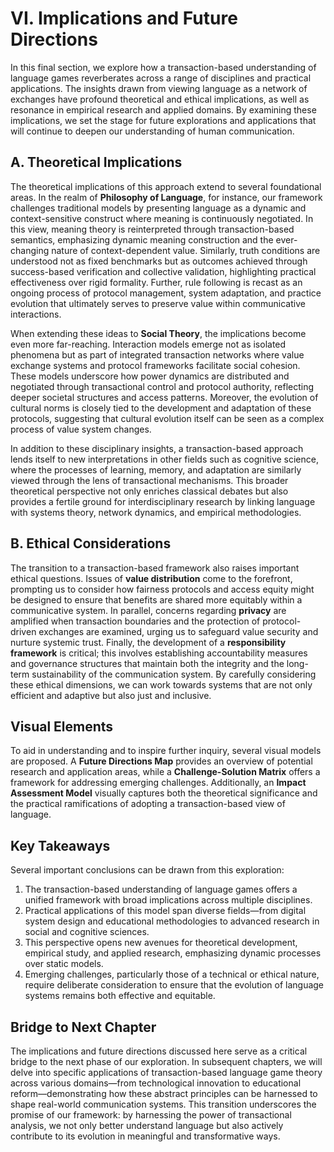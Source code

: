 # VI. Implications and Future Directions

In this final section, we explore how a transaction-based understanding of language games reverberates across a range of disciplines and practical applications. The insights drawn from viewing language as a network of exchanges have profound theoretical and ethical implications, as well as resonance in empirical research and applied domains. By examining these implications, we set the stage for future explorations and applications that will continue to deepen our understanding of human communication.

## A. Theoretical Implications

The theoretical implications of this approach extend to several foundational areas. In the realm of **Philosophy of Language**, for instance, our framework challenges traditional models by presenting language as a dynamic and context-sensitive construct where meaning is continuously negotiated. In this view, meaning theory is reinterpreted through transaction-based semantics, emphasizing dynamic meaning construction and the ever-changing nature of context-dependent value. Similarly, truth conditions are understood not as fixed benchmarks but as outcomes achieved through success-based verification and collective validation, highlighting practical effectiveness over rigid formality. Further, rule following is recast as an ongoing process of protocol management, system adaptation, and practice evolution that ultimately serves to preserve value within communicative interactions.

When extending these ideas to **Social Theory**, the implications become even more far-reaching. Interaction models emerge not as isolated phenomena but as part of integrated transaction networks where value exchange systems and protocol frameworks facilitate social cohesion. These models underscore how power dynamics are distributed and negotiated through transactional control and protocol authority, reflecting deeper societal structures and access patterns. Moreover, the evolution of cultural norms is closely tied to the development and adaptation of these protocols, suggesting that cultural evolution itself can be seen as a complex process of value system changes.

In addition to these disciplinary insights, a transaction-based approach lends itself to new interpretations in other fields such as cognitive science, where the processes of learning, memory, and adaptation are similarly viewed through the lens of transactional mechanisms. This broader theoretical perspective not only enriches classical debates but also provides a fertile ground for interdisciplinary research by linking language with systems theory, network dynamics, and empirical methodologies.

## B. Ethical Considerations

The transition to a transaction-based framework also raises important ethical questions. Issues of **value distribution** come to the forefront, prompting us to consider how fairness protocols and access equity might be designed to ensure that benefits are shared more equitably within a communicative system. In parallel, concerns regarding **privacy** are amplified when transaction boundaries and the protection of protocol-driven exchanges are examined, urging us to safeguard value security and nurture systemic trust. Finally, the development of a **responsibility framework** is critical; this involves establishing accountability measures and governance structures that maintain both the integrity and the long-term sustainability of the communication system. By carefully considering these ethical dimensions, we can work towards systems that are not only efficient and adaptive but also just and inclusive.

## Visual Elements

To aid in understanding and to inspire further inquiry, several visual models are proposed. A **Future Directions Map** provides an overview of potential research and application areas, while a **Challenge-Solution Matrix** offers a framework for addressing emerging challenges. Additionally, an **Impact Assessment Model** visually captures both the theoretical significance and the practical ramifications of adopting a transaction-based view of language.

## Key Takeaways

Several important conclusions can be drawn from this exploration:
1. The transaction-based understanding of language games offers a unified framework with broad implications across multiple disciplines.
2. Practical applications of this model span diverse fields—from digital system design and educational methodologies to advanced research in social and cognitive sciences.
3. This perspective opens new avenues for theoretical development, empirical study, and applied research, emphasizing dynamic processes over static models.
4. Emerging challenges, particularly those of a technical or ethical nature, require deliberate consideration to ensure that the evolution of language systems remains both effective and equitable.

## Bridge to Next Chapter

The implications and future directions discussed here serve as a critical bridge to the next phase of our exploration. In subsequent chapters, we will delve into specific applications of transaction-based language game theory across various domains—from technological innovation to educational reform—demonstrating how these abstract principles can be harnessed to shape real-world communication systems. This transition underscores the promise of our framework: by harnessing the power of transactional analysis, we not only better understand language but also actively contribute to its evolution in meaningful and transformative ways.